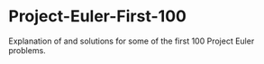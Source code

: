 # Project-Euler-First-100
Explanation of and solutions for some of the first 100 Project Euler problems.

